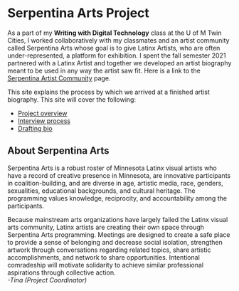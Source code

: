# Serpentina Arts Project

As a part of my **Writing with Digital Technology** class at the U of M Twin Cities, I worked collaboratively with my classmates and an artist community called Serpentina Arts whose goal is to give Latinx Artists, who are often under-represented, a platform for exhibition. I spent the fall semester 2021 partnered with a Latinx Artist and together we developed an artist biography meant to be used in any way the artist saw fit. Here is a link to the [Serpentina Artist Community](https://www.facebook.com/pages/category/Artist/Serpentina-Arts-123709977640263/) page.

This site explains the process by which we arrived at a finished artist biography. This site will cover the following:

* [Project overview](https://pages.github.umn.edu/lesm0013/hologirl_99/project-overview/)
* [Interview process](https://pages.github.umn.edu/lesm0013/hologirl_99/interview-process/)
* [Drafting bio](https://pages.github.umn.edu/lesm0013/hologirl_99/drafting-bio/)

## About Serpentina Arts
Serpentina Arts is a robust roster of Minnesota Latinx visual artists who have a record of creative presence in Minnesota, are innovative participants in coalition-building, and are diverse in age, artistic media, race, genders, sexualities, educational backgrounds, and cultural heritage. The programming values knowledge, reciprocity, and accountability among the participants.
 
Because mainstream arts organizations have largely failed the Latinx visual arts community, Latinx artists are creating their own space through Serpentina Arts programming. Meetings are designed to create a safe place to provide a sense of belonging and decrease social isolation, strengthen artwork through conversations regarding related topics, share artistic accomplishments, and network to share opportunities. Intentional comradeship will motivate solidarity to achieve similar professional aspirations through collective action.  
*-Tina (Project Coordinator)*




